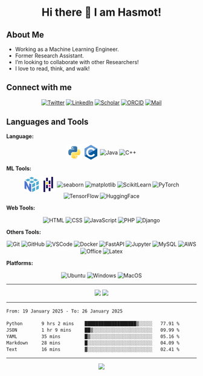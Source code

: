 <h1 align="center">Hi there 👋 I am Hasmot! 
<!--   <img align="right" src="https://gpvc.arturio.dev/hasu234"/> </h1> -->

## About Me

- Working as a Machine Learning Engineer.
- Former Research Assistant.
- I’m looking to collaborate with other Researchers!
- I love to read, think, and walk!

## Connect with me

<div align="center">

[<img align="center" alt="Twitter" height="40" width="50" src="https://cdn.worldvectorlogo.com/logos/x-2.svg">][twitter]
[<img align="center" alt="LinkedIn" height="40" width="50" src="https://cdn.jsdelivr.net/gh/devicons/devicon/icons/linkedin/linkedin-original.svg" />][linkedin]
[<img align="center" alt="Scholar" height="40" width="50" src="https://cdn.worldvectorlogo.com/logos/google-scholar.svg" />][scholar]
[<img align="center" alt="ORCID" height="40" width="50" src="https://upload.wikimedia.org/wikipedia/commons/0/06/ORCID_iD.svg" />][orcid]
[<img align="center" alt="Mail" height="40" width="50" src="https://upload.wikimedia.org/wikipedia/commons/e/ec/Circle-icons-mail.svg" />][mail]

</div>

## Languages and Tools

<div align="center">

<p align="left"><b>Language: </b></p>
<img align="center" alt="Python" height="40" width="40" src="https://raw.githubusercontent.com/devicons/devicon/master/icons/python/python-original.svg">
<img align="center" alt="C" height="40" width="40" src="https://raw.githubusercontent.com/devicons/devicon/master/icons/c/c-original.svg">
<img align="center" alt="Java" height="40" width="40" src="https://cdn.jsdelivr.net/gh/devicons/devicon/icons/java/java-original.svg">
<img align="center" alt="C++" height="40" width="40" src="https://upload.wikimedia.org/wikipedia/commons/1/18/ISO_C%2B%2B_Logo.svg">

<p align="left"><b>ML Tools: </b></p>
<img align="center" alt="numpy" height="40" width="40" src="https://raw.githubusercontent.com/devicons/devicon/master/icons/numpy/numpy-original.svg">
<img align="center" alt="pandas" height="40" width="40" src="https://raw.githubusercontent.com/devicons/devicon/master/icons/pandas/pandas-original.svg">
<img align="center" alt="seaborn" height="40" width="40" src="https://seaborn.pydata.org/_images/logo-mark-lightbg.svg">
<img align="center" alt="matplotlib" height="40" width="40"src="https://upload.wikimedia.org/wikipedia/commons/8/84/Matplotlib_icon.svg">
<img align="center" alt="ScikitLearn" height="40" width="40"src="https://upload.wikimedia.org/wikipedia/commons/0/05/Scikit_learn_logo_small.svg">
<img align="center" alt="PyTorch" height="40" width="40"src="https://www.vectorlogo.zone/logos/pytorch/pytorch-icon.svg">
<img align="center" alt="TensorFlow" height="40" width="40"src="https://cdn.worldvectorlogo.com/logos/tensorflow-2.svg">
<img align="center" alt="HuggingFace" height="40" width="40"src="https://cdn.worldvectorlogo.com/logos/huggingface-2.svg">

<p align="left"><b>Web Tools: </b></p>
<img align="center" alt="HTML" height="40" width="40" src="https://cdn.worldvectorlogo.com/logos/html-1.svg">
<img align="center" alt="CSS" height="40" width="40" src="https://cdn.worldvectorlogo.com/logos/css-3.svg">
<img align="center" alt="JavaScript" height="40" width="50" src="https://cdn.worldvectorlogo.com/logos/javascript-1.svg">
<img align="center" alt="PHP" height="40" width="40"src="https://www.vectorlogo.zone/logos/php/php-ar21.svg">
<img align="center" alt="Django" height="40" width="40"src="https://cdn.worldvectorlogo.com/logos/django.svg">

<p align="left"><b>Others Tools: </b></p>
<img align="center" alt="Git" height="40" width="40" src="https://cdn.worldvectorlogo.com/logos/git-icon.svg">
<img align="center" alt="GitHub" height="40" width="40"src="https://www.svgrepo.com/show/217753/github.svg">
<img align="center" alt="VSCode" height="40" width="40" src="https://upload.wikimedia.org/wikipedia/commons/9/9a/Visual_Studio_Code_1.35_icon.svg">
<img align="center" alt="Docker" height="40" width="40"src="https://cdn.worldvectorlogo.com/logos/docker-4.svg">
<img align="center" alt="FastAPI" height="40" width="40"src="https://cdn.worldvectorlogo.com/logos/fastapi-1.svg">
<img align="center" alt="Jupyter" height="40" width="40" src="https://upload.wikimedia.org/wikipedia/commons/3/38/Jupyter_logo.svg">
<img align="center" alt="MySQL" height="40" width="40" src="https://www.vectorlogo.zone/logos/mysql/mysql-icon.svg">
<img align="center" alt="AWS" height="40" width="40" src="https://upload.wikimedia.org/wikipedia/commons/9/93/Amazon_Web_Services_Logo.svg">
<img align="center" alt="Office" height="40" width="40" src="https://upload.wikimedia.org/wikipedia/commons/0/0c/Microsoft_Office_logo_%282013%E2%80%932019%29.svg">
<img align="center" alt="Latex" height="40" width="40" src="https://www.svgrepo.com/show/306324/latex.svg">

<p align="left"><b>Platforms: </b></p>
<img align="center" alt="Ubuntu" height="40" width="40" src="https://cdn.worldvectorlogo.com/logos/ubuntu-4.svg">
<img align="center" alt="Windows" height="40" width="40" src="https://cdn.worldvectorlogo.com/logos/microsoft-windows-22.svg">
<img align="center" alt="MacOS" height="40" width="40" src="https://upload.wikimedia.org/wikipedia/commons/2/22/MacOS_logo_%282017%29.svg">

</div>

---

<!-- <div align="center"> -->
<!-- <img width="40%" src="https://github-readme-stats.vercel.app/api/top-langs/?username=hasu234&langs_count=8&layout=compact&theme=vue-dark&hide_border=true" /> -->
<!-- </div> -->

<div align="center">
<img width="47%" src="https://github-readme-stats.vercel.app/api?username=hasu234&theme=vue-dark&count_private=true&show_icons=false&include_all_commits=true&hide_border=true" />
<img width="47%" src="https://github-readme-streak-stats.herokuapp.com/?user=hasu234&theme=vue-dark&hide_border=true" />
<!-- <img width="47%" src="https://streak-stats.demolab.com/?user=hasu234&theme=vue-dark&hide_border=true" /> -->
</div>

---

<!--START_SECTION:waka-->

```txt
From: 19 January 2025 - To: 26 January 2025

Python       9 hrs 2 mins    ███████████████████▒░░░░░   77.91 %
JSON         1 hr 9 mins     ██▒░░░░░░░░░░░░░░░░░░░░░░   09.99 %
YAML         35 mins         █▒░░░░░░░░░░░░░░░░░░░░░░░   05.16 %
Markdown     28 mins         █░░░░░░░░░░░░░░░░░░░░░░░░   04.09 %
Text         16 mins         ▓░░░░░░░░░░░░░░░░░░░░░░░░   02.41 %
```

<!--END_SECTION:waka-->

---

<div align="center">
<img src="https://quotes-github-readme.vercel.app/api?type=horizontal&theme=nord" />
</div>

<!-- <div align="center">
<img src="[https://quotes-github-readme.vercel.app/api?type=horizontal&theme=nord](https://github-readme-quotes.herokuapp.com/quote?theme=vue-dark&animation=default&layout=default&font=default)" />
</div>

![Quote](https://github-readme-quotes.herokuapp.com/quote?theme=vue-dark&animation=default&layout=default&font=default) -->

[twitter]: https://twitter.com/last_train_23
[linkedin]: https://www.linkedin.com/in/hasmot-ali-hasu-29327b152/
[scholar]: https://scholar.google.com/citations?hl=en&user=0urBAHYAAAAJ
[orcid]: https://orcid.org/0000-0002-8885-2501
[mail]: mailto:hasmot23@gmail.com
